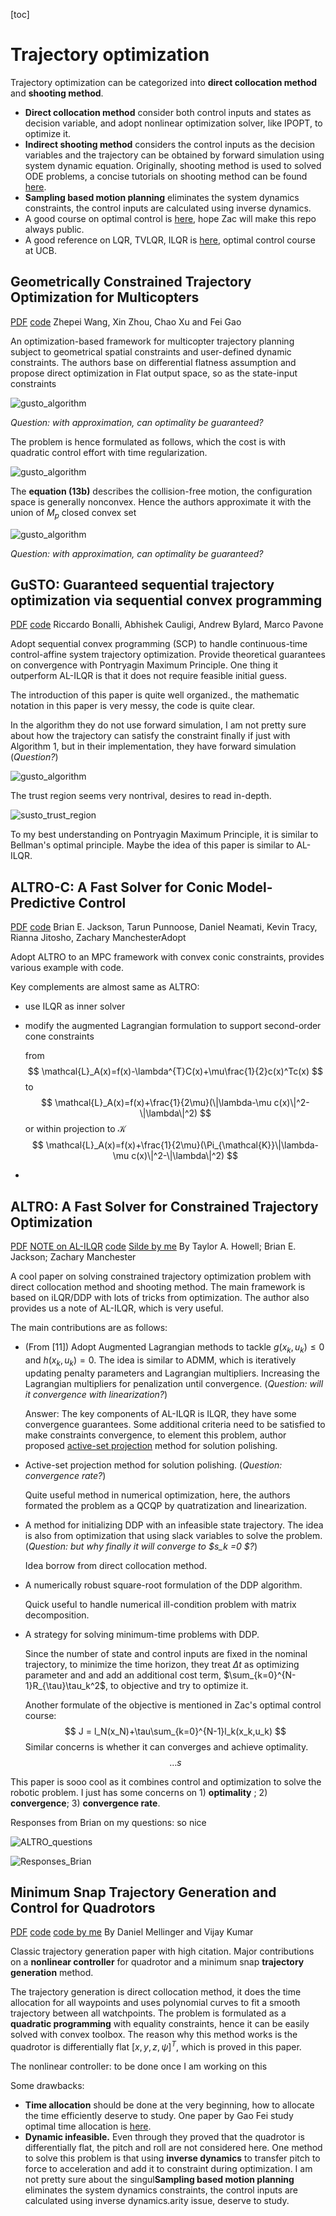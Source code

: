 [toc]

# Trajectory optimization

Trajectory optimization can be categorized into **direct collocation method** and **shooting method**.

* **Direct collocation method** consider both control inputs and states as decision variable, and adopt nonlinear optimization solver, like IPOPT, to optimize it.
* **Indirect shooting method** considers the control inputs as the decision variables and the trajectory can be obtained by forward simulation using system dynamic equation. Originally, shooting method is used to solved ODE problems, a concise tutorials on shooting method can be found [here](https://www.youtube.com/watch?v=ZMgikZ-lcS8). 
* **Sampling based motion planning** eliminates the system dynamics constraints, the control inputs are calculated using inverse dynamics.
* A good course on optimal control is [here](https://github.com/Optimal-Control-16-745),  hope Zac will make this repo always public.
* A good reference on LQR, TVLQR, ILQR is [here](https://people.eecs.berkeley.edu/~pabbeel/cs287-fa12/slides/LQR.pdf), optimal control course at UCB. 



## Geometrically Constrained Trajectory Optimization for Multicopters

[PDF](https://arxiv.org/pdf/2103.00190.pdf)   [code]()                                    Zhepei Wang, Xin Zhou, Chao Xu and Fei Gao

An  optimization-based  framework  for  multicopter  trajectory  planning  subject  to  geometrical  spatial constraints  and  user-defined  dynamic  constraints.  The authors base on differential flatness assumption and  propose direct optimization in Flat output space, so as the state-input constraints

![gusto_algorithm](img/GCTO-transform.png)

*Question: with approximation, can optimality be guaranteed?*

The problem is hence formulated as follows, which the cost is with quadratic control effort with time regularization.

![gusto_algorithm](img/GCTO-problem.png) 

The **equation (13b)** describes the collision-free motion, the configuration space is generally nonconvex. Hence the authors approximate it with the union of $M_p$ closed convex set

![gusto_algorithm](img/GCTO-set-appro.png)

*Question: with approximation, can optimality be guaranteed?*





## GuSTO: Guaranteed sequential trajectory optimization via sequential convex programming

[PDF](https://arxiv.org/abs/1903.00155)   [code](https://github.com/StanfordASL/GuSTO.jl)                               Riccardo Bonalli, Abhishek Cauligi, Andrew Bylard, Marco Pavone 

Adopt sequential convex programming (SCP) to handle continuous-time control-affine system trajectory optimization. Provide theoretical guarantees on convergence with Pontryagin Maximum Principle.  One thing it outperform AL-ILQR is that it does not require feasible initial guess.

The introduction of this paper is quite well organized., the mathematic notation in this paper is very messy, the code is quite clear.

In the algorithm they do not use forward simulation, I am not pretty sure about how the trajectory can satisfy the constraint finally if just with Algorithm 1, but in their implementation, they have forward simulation (*Question?*)

![gusto_algorithm](img/gusto_algorithm.png)

The trust region seems very nontrival, desires to read in-depth.

![susto_trust_region](img/susto_trust_region.png)

To my best understanding on Pontryagin Maximum Principle, it is similar to Bellman's optimal principle. Maybe the idea of this paper is similar to AL-ILQR.

## ALTRO-C: A Fast Solver for Conic Model-Predictive Control

[PDF](http://roboticexplorationlab.org/papers/ALTRO_MPC.pdf)   [code](https://github.com/RoboticExplorationLab/altro-mpc-icra2021)                           Brian E. Jackson, Tarun Punnoose, Daniel Neamati, Kevin Tracy, Rianna Jitosho, Zachary ManchesterAdopt 

Adopt ALTRO to an MPC framework with convex  conic  constraints, provides various example with code.

Key complements are almost same as ALTRO:

* use ILQR as inner solver

* modify the augmented Lagrangian formulation to support second-order cone constraints

  from
  $$
  \mathcal{L}_A(x)=f(x)-\lambda^{T}C(x)+\mu\frac{1}{2}c(x)^Tc(x)
  $$
  to
  $$
  \mathcal{L}_A(x)=f(x)+\frac{1}{2\mu}(\|\lambda-\mu c(x)\|^2-\|\lambda\|^2)
  $$
  or within projection to $\mathcal{K}$
  $$
  \mathcal{L}_A(x)=f(x)+\frac{1}{2\mu}(\Pi_{\mathcal{K}}\|\lambda-\mu c(x)\|^2-\|\lambda\|^2)
  $$

* 

## ALTRO: A Fast Solver for Constrained Trajectory Optimization

[PDF](https://ieeexplore.ieee.org/document/8967788)    [NOTE on AL-ILQR](https://bjack205.github.io/papers/AL_iLQR_Tutorial.pdf)   [code]()       [Silde by me](https://drive.google.com/file/d/1tBPyakpD0CgtCOPlbcdxDOl90gVdLYc5/view?usp=sharing)      By Taylor A. Howell; Brian E. Jackson; Zachary Manchester

A cool paper on solving constrained trajectory optimization problem with direct collocation method and shooting method. The main framework is based on iLQR/DDP with lots of tricks from optimization. The author also provides us a note of AL-ILQR, which is very useful. 

The main contributions are as follows:

* (From [11]) Adopt Augmented Lagrangian methods to tackle $g(x_k,u_k)\leq 0$ and $h(x_k,u_k)=0$. The idea is similar to ADMM, which is iteratively updating penalty  parameters  and  Lagrangian multipliers. Increasing the Lagrangian multipliers for penalization until convergence. (*Question: will it convergence with linearization?*)

  Answer: The key components of AL-ILQR is ILQR, they have some convergence guarantees. Some additional criteria need to be satisfied to make constraints convergence, to element this problem, author proposed [active-set projection](https://en.wikipedia.org/wiki/Active-set_method) method for solution polishing.

   

* Active-set projection method for solution polishing. (*Question:  convergence rate?*)

  Quite useful method in numerical optimization, here, the authors formated the problem as a QCQP by quatratization and linearization.

  

* A method for initializing DDP with an infeasible state trajectory. The idea is also from optimization that using slack variables to solve the problem. (*Question: but why finally it will converge to $s_k =0 $?*) 

  Idea borrow from direct collocation method.

  

* A numerically robust square-root formulation of the DDP algorithm. 

  Quick useful to handle numerical ill-condition problem with matrix decomposition.

  

* A strategy for solving minimum-time problems with DDP. 

  Since the number of state and control inputs are fixed in the nominal trajectory, to minimize the time horizon, they treat $\Delta t$ as optimizing parameter and and add an additional cost term, $\sum_{k=0}^{N-1}R_{\tau}\tau_k^2$, to objective and try to optimize it.

  Another formulate of the objective is mentioned in Zac's optimal control course:
  $$
  J = l_N(x_N)+\tau\sum_{k=0}^{N-1}l_k(x_k,u_k)
  $$
  Similar concerns is whether it can converges and achieve optimality.
  $$
  \dots s
  $$


This paper is sooo cool as it combines control and optimization to solve the robotic problem. I just has some concerns on 1) **optimality** ; 2) **convergence**; 3) **convergence rate**. 

Responses from Brian on my questions: so nice 

![ALTRO_questions](img/ALTRO_question.png)

![Responses_Brian](img/ALTRO_responses_brian.png)



## Minimum Snap Trajectory Generation and Control for Quadrotors
[PDF](https://ieeexplore.ieee.org/stamp/stamp.jsp?tp=&arnumber=5980409)    [code]()    [code by me](https://github.com/Garyandtang/ELEC5660-2021/tree/main/project1/proj1phase2)                                                By Daniel Mellinger and Vijay Kumar  

Classic trajectory generation paper with high citation. Major contributions on a **nonlinear controller** for quadrotor and a minimum snap **trajectory generation** method.

The trajectory generation is direct collocation method, it does the time allocation for all waypoints and uses polynomial curves to fit a smooth trajectory  between all watchpoints. The  problem is formulated as a **quadratic programming** with equality constraints, hence it can be easily solved with convex toolbox. The reason why this method works is the quadrotor is differentially flat $[x,y,z,\psi]^{T}$, which is proved in this paper.

The nonlinear controller: to be done once I am working on this

Some drawbacks:

* **Time allocation** should be done at the very beginning, how to allocate the time efficiently deserve to study. One paper by Gao Fei study optimal time allocation is [here](https://ieeexplore.ieee.org/stamp/stamp.jsp?arnumber=8593579).
* **Dynamic infeasible.** Even through they proved that the quadrotor is differentially flat, the pitch and roll are not considered here. One method to solve this problem is that  using **inverse dynamics** to transfer pitch to force to acceleration and add it to constraint during optimization. I am not pretty sure about the singul**Sampling based motion planning** eliminates the system dynamics constraints, the control inputs are calculated using inverse dynamics.arity issue, deserve to study.
